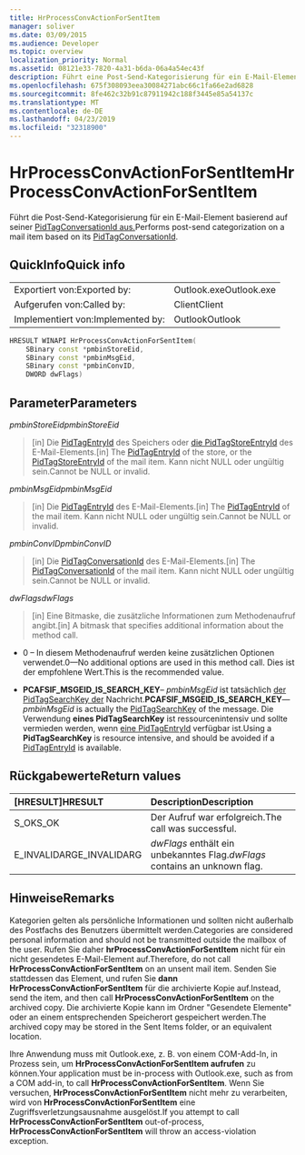 ```yaml
---
title: HrProcessConvActionForSentItem
manager: soliver
ms.date: 03/09/2015
ms.audience: Developer
ms.topic: overview
localization_priority: Normal
ms.assetid: 08121e33-7820-4a31-b6da-06a4a54ec43f
description: Führt eine Post-Send-Kategorisierung für ein E-Mail-Element basierend auf seiner PidTagConversationId durch.
ms.openlocfilehash: 675f308093eea30084271abc66c1fa66e2ad6828
ms.sourcegitcommit: 8fe462c32b91c87911942c188f3445e85a54137c
ms.translationtype: MT
ms.contentlocale: de-DE
ms.lasthandoff: 04/23/2019
ms.locfileid: "32318900"
---
```

# <a name="hrprocessconvactionforsentitem"></a><span data-ttu-id="93266-103">HrProcessConvActionForSentItem</span><span class="sxs-lookup"><span data-stu-id="93266-103">HrProcessConvActionForSentItem</span></span>

<span data-ttu-id="93266-104">Führt die Post-Send-Kategorisierung für ein E-Mail-Element basierend auf seiner [PidTagConversationId aus.](https://msdn.microsoft.com/library/f8e4a5fa-cb73-4eca-b174-72e1fda821a6%28Office.15%29.aspx)</span><span class="sxs-lookup"><span data-stu-id="93266-104">Performs post-send categorization on a mail item based on its [PidTagConversationId](https://msdn.microsoft.com/library/f8e4a5fa-cb73-4eca-b174-72e1fda821a6%28Office.15%29.aspx).</span></span>
  
## <a name="quick-info"></a><span data-ttu-id="93266-105">QuickInfo</span><span class="sxs-lookup"><span data-stu-id="93266-105">Quick info</span></span>

|||
|:-----|:-----|
|<span data-ttu-id="93266-106">Exportiert von:</span><span class="sxs-lookup"><span data-stu-id="93266-106">Exported by:</span></span>  <br/> |<span data-ttu-id="93266-107">Outlook.exe</span><span class="sxs-lookup"><span data-stu-id="93266-107">Outlook.exe</span></span>  <br/> |
|<span data-ttu-id="93266-108">Aufgerufen von:</span><span class="sxs-lookup"><span data-stu-id="93266-108">Called by:</span></span>  <br/> |<span data-ttu-id="93266-109">Client</span><span class="sxs-lookup"><span data-stu-id="93266-109">Client</span></span>  <br/> |
|<span data-ttu-id="93266-110">Implementiert von:</span><span class="sxs-lookup"><span data-stu-id="93266-110">Implemented by:</span></span>  <br/> |<span data-ttu-id="93266-111">Outlook</span><span class="sxs-lookup"><span data-stu-id="93266-111">Outlook</span></span>  <br/> |
   
```cpp
HRESULT WINAPI HrProcessConvActionForSentItem( 
    SBinary const *pmbinStoreEid, 
    SBinary const *pmbinMsgEid, 
    SBinary const *pmbinConvID, 
    DWORD dwFlags)
```

## <a name="parameters"></a><span data-ttu-id="93266-112">Parameter</span><span class="sxs-lookup"><span data-stu-id="93266-112">Parameters</span></span>

<span data-ttu-id="93266-113">_pmbinStoreEid_</span><span class="sxs-lookup"><span data-stu-id="93266-113">_pmbinStoreEid_</span></span>
  
> <span data-ttu-id="93266-114">[in] Die [PidTagEntryId](https://msdn.microsoft.com/library/ca02e873-c2d2-4d58-8df8-c05fbcdc8fba%28Office.15%29.aspx) des Speichers oder [die PidTagStoreEntryId](https://msdn.microsoft.com/library/0d705667-19f4-4eda-a068-e65ea8f00d9b%28Office.15%29.aspx) des E-Mail-Elements.</span><span class="sxs-lookup"><span data-stu-id="93266-114">[in] The [PidTagEntryId](https://msdn.microsoft.com/library/ca02e873-c2d2-4d58-8df8-c05fbcdc8fba%28Office.15%29.aspx) of the store, or the [PidTagStoreEntryId](https://msdn.microsoft.com/library/0d705667-19f4-4eda-a068-e65ea8f00d9b%28Office.15%29.aspx) of the mail item.</span></span> <span data-ttu-id="93266-115">Kann nicht NULL oder ungültig sein.</span><span class="sxs-lookup"><span data-stu-id="93266-115">Cannot be NULL or invalid.</span></span> 
    
<span data-ttu-id="93266-116">_pmbinMsgEid_</span><span class="sxs-lookup"><span data-stu-id="93266-116">_pmbinMsgEid_</span></span>
  
> <span data-ttu-id="93266-117">[in] Die [PidTagEntryId](https://msdn.microsoft.com/library/ca02e873-c2d2-4d58-8df8-c05fbcdc8fba%28Office.15%29.aspx) des E-Mail-Elements.</span><span class="sxs-lookup"><span data-stu-id="93266-117">[in] The [PidTagEntryId](https://msdn.microsoft.com/library/ca02e873-c2d2-4d58-8df8-c05fbcdc8fba%28Office.15%29.aspx) of the mail item.</span></span> <span data-ttu-id="93266-118">Kann nicht NULL oder ungültig sein.</span><span class="sxs-lookup"><span data-stu-id="93266-118">Cannot be NULL or invalid.</span></span> 
    
<span data-ttu-id="93266-119">_pmbinConvID_</span><span class="sxs-lookup"><span data-stu-id="93266-119">_pmbinConvID_</span></span>
  
> <span data-ttu-id="93266-120">[in] Die [PidTagConversationId](https://msdn.microsoft.com/library/f8e4a5fa-cb73-4eca-b174-72e1fda821a6%28Office.15%29.aspx) des E-Mail-Elements.</span><span class="sxs-lookup"><span data-stu-id="93266-120">[in] The [PidTagConversationId](https://msdn.microsoft.com/library/f8e4a5fa-cb73-4eca-b174-72e1fda821a6%28Office.15%29.aspx) of the mail item.</span></span> <span data-ttu-id="93266-121">Kann nicht NULL oder ungültig sein.</span><span class="sxs-lookup"><span data-stu-id="93266-121">Cannot be NULL or invalid.</span></span> 
    
<span data-ttu-id="93266-122">_dwFlags_</span><span class="sxs-lookup"><span data-stu-id="93266-122">_dwFlags_</span></span>
  
> <span data-ttu-id="93266-123">[in] Eine Bitmaske, die zusätzliche Informationen zum Methodenaufruf angibt.</span><span class="sxs-lookup"><span data-stu-id="93266-123">[in] A bitmask that specifies additional information about the method call.</span></span>
    
   - <span data-ttu-id="93266-124">0 – In diesem Methodenaufruf werden keine zusätzlichen Optionen verwendet.</span><span class="sxs-lookup"><span data-stu-id="93266-124">0—No additional options are used in this method call.</span></span> <span data-ttu-id="93266-125">Dies ist der empfohlene Wert.</span><span class="sxs-lookup"><span data-stu-id="93266-125">This is the recommended value.</span></span> 
    
   - <span data-ttu-id="93266-126">**PCAFSIF_MSGEID_IS_SEARCH_KEY**– _pmbinMsgEid_ ist tatsächlich [der PidTagSearchKey der](https://msdn.microsoft.com/library/fcab369a-a1f4-4425-a272-e35046914a4d%28Office.15%29.aspx) Nachricht.</span><span class="sxs-lookup"><span data-stu-id="93266-126">**PCAFSIF_MSGEID_IS_SEARCH_KEY**— _pmbinMsgEid_ is actually the [PidTagSearchKey](https://msdn.microsoft.com/library/fcab369a-a1f4-4425-a272-e35046914a4d%28Office.15%29.aspx) of the message.</span></span> <span data-ttu-id="93266-127">Die Verwendung **eines PidTagSearchKey** ist ressourcenintensiv und sollte vermieden werden, wenn [eine PidTagEntryId](https://msdn.microsoft.com/library/ca02e873-c2d2-4d58-8df8-c05fbcdc8fba%28Office.15%29.aspx) verfügbar ist.</span><span class="sxs-lookup"><span data-stu-id="93266-127">Using a **PidTagSearchKey** is resource intensive, and should be avoided if a [PidTagEntryId](https://msdn.microsoft.com/library/ca02e873-c2d2-4d58-8df8-c05fbcdc8fba%28Office.15%29.aspx) is available.</span></span> 
    
## <a name="return-values"></a><span data-ttu-id="93266-128">Rückgabewerte</span><span class="sxs-lookup"><span data-stu-id="93266-128">Return values</span></span>

|<span data-ttu-id="93266-129">**[HRESULT]**</span><span class="sxs-lookup"><span data-stu-id="93266-129">**HRESULT**</span></span>|<span data-ttu-id="93266-130">**Description**</span><span class="sxs-lookup"><span data-stu-id="93266-130">**Description**</span></span>|
|:-----|:-----|
|<span data-ttu-id="93266-131">S_OK</span><span class="sxs-lookup"><span data-stu-id="93266-131">S_OK</span></span>  <br/> |<span data-ttu-id="93266-132">Der Aufruf war erfolgreich.</span><span class="sxs-lookup"><span data-stu-id="93266-132">The call was successful.</span></span>  <br/> |
|<span data-ttu-id="93266-133">E_INVALIDARG</span><span class="sxs-lookup"><span data-stu-id="93266-133">E_INVALIDARG</span></span>  <br/> | <span data-ttu-id="93266-134">_dwFlags_ enthält ein unbekanntes Flag.</span><span class="sxs-lookup"><span data-stu-id="93266-134">_dwFlags_ contains an unknown flag.</span></span>  <br/> |
   
## <a name="remarks"></a><span data-ttu-id="93266-135">Hinweise</span><span class="sxs-lookup"><span data-stu-id="93266-135">Remarks</span></span>

<span data-ttu-id="93266-136">Kategorien gelten als persönliche Informationen und sollten nicht außerhalb des Postfachs des Benutzers übermittelt werden.</span><span class="sxs-lookup"><span data-stu-id="93266-136">Categories are considered personal information and should not be transmitted outside the mailbox of the user.</span></span> <span data-ttu-id="93266-137">Rufen Sie daher **hrProcessConvActionForSentItem** nicht für ein nicht gesendetes E-Mail-Element auf.</span><span class="sxs-lookup"><span data-stu-id="93266-137">Therefore, do not call **HrProcessConvActionForSentItem** on an unsent mail item.</span></span> <span data-ttu-id="93266-138">Senden Sie stattdessen das Element, und rufen Sie **dann HrProcessConvActionForSentItem** für die archivierte Kopie auf.</span><span class="sxs-lookup"><span data-stu-id="93266-138">Instead, send the item, and then call **HrProcessConvActionForSentItem** on the archived copy.</span></span> <span data-ttu-id="93266-139">Die archivierte Kopie kann im Ordner "Gesendete Elemente" oder an einem entsprechenden Speicherort gespeichert werden.</span><span class="sxs-lookup"><span data-stu-id="93266-139">The archived copy may be stored in the Sent Items folder, or an equivalent location.</span></span> 
  
<span data-ttu-id="93266-140">Ihre Anwendung muss mit Outlook.exe, z. B. von einem COM-Add-In, in Prozess sein, um **HrProcessConvActionForSentItem aufrufen** zu können.</span><span class="sxs-lookup"><span data-stu-id="93266-140">Your application must be in-process with Outlook.exe, such as from a COM add-in, to call **HrProcessConvActionForSentItem**.</span></span> <span data-ttu-id="93266-141">Wenn Sie versuchen, **HrProcessConvActionForSentItem** nicht mehr zu verarbeiten, wird von **HrProcessConvActionForSentItem** eine Zugriffsverletzungsausnahme ausgelöst.</span><span class="sxs-lookup"><span data-stu-id="93266-141">If you attempt to call **HrProcessConvActionForSentItem** out-of-process, **HrProcessConvActionForSentItem** will throw an access-violation exception.</span></span> 
  


